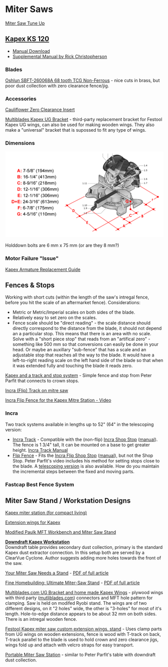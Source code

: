 # Miter Saws

[Miter Saw Tune Up](https://www.finewoodworking.com/membership/pdf/8101/011154042.pdf)

## [Kapex KS 120]()

* [Manual Download](https://www.festoolusa.com/-/media/tts/festool/festool-usa/downloads/manuals/472068_005_ks_120_usa.pdf)
* [Supplemental Manual by Rick Christopherson](https://service.festoolusa.com/media/pdf/Kapex-KS120-Supplemental-Manual.pdf)

### Blades

[Oshlun SBFT-260068A 68 tooth TCG Non-Ferrous](http://www.oshlun.com/fespro_series.html) - nice cuts in brass, but poor dust collection with zero clearance fence/jig.

### Accessories

[Cauliflower Zero Clearance Insert]()

[Multiblades Kapex UG Bracket](http://multiblades.com/kapex/ka-ugbracket.html) - third-party replacement bracket for Festool Kapex UG wings, can also be used for making wooden wings. They also make a "universal" bracket that is supossed to fit any type of wings.

### Dimensions

![](../assets/kapex-dimensions.gif)

Holddown bolts are 6 mm x 75 mm (or are they 8 mm?)

### Motor Failure "Issue"

[Kapex Armature Replacement Guide](http://festoolownersgroup.com/festool-how-to/help-find-kapex-armature-replacement-guide/?action=dlattach;attach=292444)

## Fences & Stops

Working with short cuts (within the length of the saw's intregal fence, before you hit the scale of an aftermarket fence). Considerations:

* Metric or Metric/Imperial scales on both sides of the blade.
* Relatively easy to set zero on the scales.
* Fence scale should be "direct reading" - the scale distance should directly correspond to the distance from the blade, it should not depend an a particular stop. This means that there is an area with no scale. Solve with a "short piece stop" that reads from an "artifical zero" - something like 500 mm so that conversions can easily be done in your head. Or maybe an auxillary "sub-fence" that has a scale and an adjustable stop that reaches all the way to the blade. It would have a left-to-right reading scale on the left hand side of the blade so that when it was extended fully and touching the blade it reads zero.

[Kapex and a track and stop system](http://festoolownersgroup.com/festool-jigs-tool-enhancements/kapex-and-a-track-and-stop-system/) - Simple fence and stop from Peter Parfit that connects to crown stops.

[Incra (Flip) Track on mitre saw](http://festoolownersgroup.com/other-tools-accessories/incra-track-on-mitre-saw/)

[Incra Flip Fence for the Kapex Mitre Station - Video](http://festoolownersgroup.com/festool-jigs-tool-enhancements/incra-flip-fence-for-the-kapex-mitre-station-video/)

### Incra

Two track systems available in lengths up to 52" (64" in the telescoping version:

* [Incra Track](https://incra.com/miter_gauges_accessories_incratracks.html) - Compatible with the (non-flip) [Incra Shop Stop](https://incra.com/miter_gauges_accessories_shopstop.html) ([manual](https://incra.com/manuals/Stop_web_use_only.pdf)). The fence is 1 3/4" tall, It can be mounted on a base to get greater height. [Incra Track Manual](https://incra.com/manuals/track.pdf)
* [Flip Fence](https://incra.com/miter_gauges_accessories_flipfence.html) - Fits the [Incra Flip Shop Stop](http://www.incrementaltools.com/Incremental_Flip_Shop_Stop_Positioner_p/flipshopstop.htm) ([manual](https://incra.com/manuals/flip_shopstop_manual.pdf)), but not the Shop Stop. Peter Parfit's video includes his method for  setting stops close to the blade. A [telescoping version](https://incra.com/miter_gauges_accessories_telescoping_flipfence.html) is also available. How do you maintain the incremental steps between the fixed and moving parts.

### Fastcap Best Fence System

## Miter Saw Stand / Workstation Designs

[Kapex miter station (for compact living)](http://festoolownersgroup.com/festool-jigs-tool-enhancements/kapex-miter-station-(for-compact-living)/)

[Extension wings for Kapex](http://festoolownersgroup.com/festool-jigs-tool-enhancements/extension-wings-for-kapex/)

[Modified Paulk MFT Workbench and Miter Saw Stand](http://festoolownersgroup.com/festool-jigs-tool-enhancements/modified-paulk-mft-workbench-and-miter-saw-stand/)

**[Downdraft Kapex Workstation](http://festoolownersgroup.com/member-projects/kapex-installation)**  
Downdraft table provides secondary dust collection, primary is the standard Kapex dust extractor connection. In this setup both are served by a ClearVue Cyclone. Author suggests adding more holes towards the front of the saw.

[Your Miter Saw Needs a Stand](https://www.finewoodworking.com/2009/12/01/your-miter-saw-needs-a-stand) - [PDF of full article](https://www.finewoodworking.com/membership/pdf/57507/011209052.pdf)

[Fine Homebuilding: Ultimate Miter-Saw Stand](https://www.finehomebuilding.com/2011/03/10/ultimate-miter-saw-stand) - [PDF of full article](https://www.finehomebuilding.com/membership/pdf/5896/021218044.pdf)

[Multiblades.com UG Bracket and home made Kapex Wings](https://www.festoolownersgroup.com/festool-jigs-tool-enhancements/multiblades-com-ug-bracket-and-home-made-kapex-wings/) - plywood wings with third party ([mutliblades.com](https://multiblades.com)) connectors and MFT hole pattern for clamping. Saw is held on modifed Ryobi stand. The wings are of two different designs, on it "2 holes" wide, the other is "3-holes" for most of it's length. Hole-to-edge distance appears to be about 32 mm on both sides. There is an intregal wooden fence.

[Festool Kapex miter saw custom extension wings, stand](http://forum.toolsinaction.com/topic/5876-video-festool-kapex-miter-saw-custom-extension-wings-stand/) - Uses clamp parts from UG wings on wooden extensions, fence is wood with T-track on back, T-track parallel to the blade is used to hold crown and zero clearance jigs, wings fold up and attach with velcro straps for easy transport.

[Portable Miter Saw Station](https://www.simplecove.com/1215/portable-miter-saw-station/) - similar to Peter Parfit's table with downdraft dust collection.
